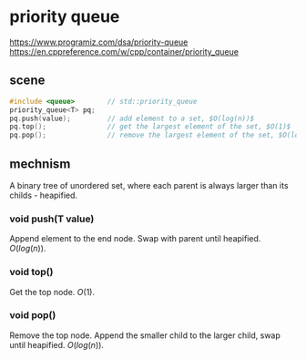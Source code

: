 # priority queue

https://www.programiz.com/dsa/priority-queue
https://en.cppreference.com/w/cpp/container/priority_queue

## scene

```cpp
#include <queue>        // std::priority_queue
priority_queue<T> pq;
pq.push(value);         // add element to a set, $O(log(n))$
pq.top();               // get the largest element of the set, $O(1)$
pq.pop();               // remove the largest element of the set, $O(log(n))$
```

## mechnism

A binary tree of unordered set, where each parent is always larger than its childs - heapified.

### void push(T value)

Append element to the end node. Swap with parent until heapified. $O(log(n))$.

### void top()

Get the top node. $O(1)$.

### void pop()

Remove the top node. Append the smaller child to the larger child, swap until heapified. $O(log(n))$.

